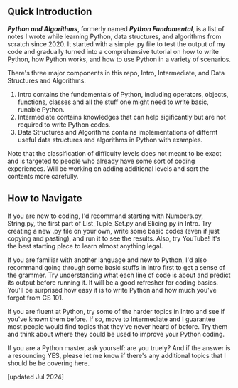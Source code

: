 ## Quick Introduction
***Python and Algorithms***, formerly named ***Python Fundamental***, is a list of notes I wrote while learning Python, data structures, and algorithms from scratch since 2020. It started with a simple .py file to test the output of my code and gradually turned into a comprehensive tutorial on how to write Python, how Python works, and how to use Python in a variety of scenarios. 

There's three major components in this repo, Intro, Intermediate, and Data Structures and Algorithms:

1) Intro contains the fundamentals of Python, including operators, objects, functions, classes and all the stuff one might need to write basic, runable Python.
2) Intermediate contains knowledges that can help sigificantly but are not required to write Python codes.
3) Data Structures and Algorithms contains implementations of differnt useful data structures and algorithms in Python with examples.

Note that the classification of difficulty levels does not meant to be exact and is targeted to people who already have some sort of coding experiences. Will be working on adding additional levels and sort the contents more carefully.

## How to Navigate
If you are new to coding, I'd recommand starting with Numbers.py, String.py, the first part of List_Tuple_Set.py and Slicing.py in Intro. Try creating a new .py file on your own, write some basic codes (even if just copying and pasting), and run it to see the results. Also, try YouTube! It's the best starting place to learn almost anything legal.

If you are familiar with another language and new to Python, I'd also recommand going through some basic stuffs in Intro first to get a sense of the grammer. Try understanding what each line of code is about and predict its output before running it. It will be a good refresher for coding basics. You'll be surprised how easy it is to write Python and how much you've forgot from CS 101.

If you are fluent at Python, try some of the harder topics in Intro and see if you've known them before. If so, move to Intermediate and I guarantee most people would find topics that they've never heard of before. Try them and think about where they could be used to improve your Python coding.

If you are a Python master, ask yourself: are you truely? And if the answer is a resounding YES, please let me know if there's any additional topics that I should be be covering here.

[updated Jul 2024]
